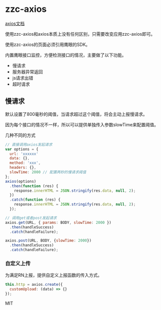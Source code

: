 # zzc-axios

[axios文档](https://github.com/axios/axios)

使用zzc-axios和axios本质上没有任何区别，只需要改变应用zzc-axios即可。

使用zzc-axios的页面必须引用鹰眼的SDK。

内置鹰眼接口监控，方便检测接口的情况，主要做了以下功能。
 - 慢请求
 - 服务器异常返回
 - js请求出错
 - 超时请求

## 慢请求

默认设置了800毫秒的阈值，当请求超过这个阈值，将会主动上报慢请求。

因为每个接口的情况不一样，所以可以提供单独传入参数slowTime来配置阈值。


几种不同的方式
```JavaScript
// 直接调用axios发起请求
var options = {
  url: 'xxxxxx'
  data: {},
  method: 'xxx',
  headers: {},
  slowTime: 2000 // 配置两秒的慢请求阈值
};
axios(options)
  .then(function (res) {
    response.innerHTML = JSON.stringify(res.data, null, 2);
  })
  .catch(function (res) {
    response.innerHTML = JSON.stringify(res.data, null, 2);
  });

// 调用get或者post发起请求
axios.get(URL, { params: BODY, slowTime: 2000 })
  .then(handleSuccess)
  .catch(handleFailure);

axios.post(URL, BODY, {slowTime: 2000})
  .then(handleSuccess)
  .catch(handleFailure);

```

### 自定义上传

为满足RN上报，提供自定义上报函数的传入方式。

```JavaScript
this.http = axios.create({
  customUpload: (data) => {}
});
```

MIT
